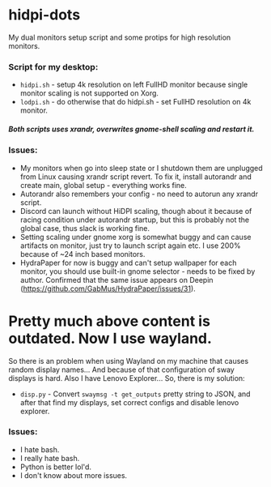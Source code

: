 # hidpi-dots
My dual monitors setup script and some protips for high resolution monitors.

### Script for my desktop:
* `hidpi.sh` - setup 4k resolution on left FullHD monitor because single 
monitor scaling is not supported on Xorg.
* `lodpi.sh` - do otherwise that do hidpi.sh - set FullHD resolution on 4k monitor.

##### Both scripts uses xrandr, overwrites gnome-shell scaling and restart it.

### Issues:
* My monitors when go into sleep state or I shutdown them are unplugged 
from Linux causing xrandr script revert. To fix it, install autorandr 
and create main, global setup - everything works fine.
* Autorandr also remembers your config - no need to autorun any xrandr script.
* Discord can launch without HiDPI scaling, though about it because of
racing condition under autorandr startup, but this is probably not the
global case, thus slack is working fine.
* Setting scaling under gnome xorg is somewhat buggy and can cause 
artifacts on monitor, just try to launch script again etc.
I use 200% because of ~24 inch based monitors.
* HydraPaper for now is buggy and can't setup wallpaper for each 
monitor, you should use built-in gnome selector - needs to be fixed by 
author. Confirmed that the same issue appears on Deepin 
(https://github.com/GabMus/HydraPaper/issues/31).

# Pretty much above content is outdated. Now I use wayland.
So there is an problem when using Wayland on my machine that causes random display names...
And because of that configuration of sway displays is hard. Also I have Lenovo Explorer...
So, there is my solution:

* `disp.py` - Convert `swaymsg -t get_outputs` pretty string to JSON, and after that find
my displays, set correct configs and disable lenovo explorer.

### Issues:
* I hate bash.
* I really hate bash.
* Python is better lol'd.
* I don't know about more issues.
